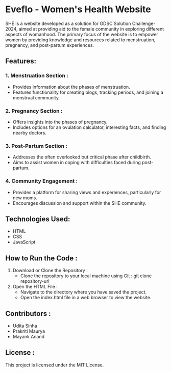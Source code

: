 # Eveflo - Women's Health Website
SHE is a website developed as a solution for GDSC Solution Challenge-2024, aimed at providing aid to the female community in exploring different aspects of womanhood. The primary focus of the website is to empower women by providing knowledge and resources related to menstruation, pregnancy, and post-partum experiences.

## Features:
### 1. Menstruation Section :

- Provides information about the phases of menstruation.
- Features functionality for creating blogs, tracking periods, and joining a menstrual community.
  
### 2. Pregnancy Section :

- Offers insights into the phases of pregnancy.
- Includes options for an ovulation calculator, interesting facts, and finding nearby doctors.

### 3. Post-Partum Section :

- Addresses the often overlooked but critical phase after childbirth.
- Aims to assist women in coping with difficulties faced during post-partum.
  
### 4. Community Engagement :

- Provides a platform for sharing views and experiences, particularly for new moms.
- Encourages discussion and support within the SHE community.

## Technologies Used:
- HTML
- CSS
- JavaScript

## How to Run the Code :
1. Download or Clone the Repository :
   - Clone the repository to your local machine using Git :  git clone repository-url
2. Open the HTML File :
   - Navigate to the directory where you have saved the project.
   - Open the index.html file in a web browser to view the website.

## Contributors :
- Udita Sinha
- Prakriti Maurya
- Mayank Anand

## License :
This project is licensed under the MIT License.
  
